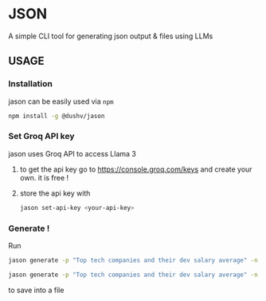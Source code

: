 # JSON
A simple CLI tool for generating json output & files using LLMs

## USAGE
### Installation
jason can be easily used via `npm`
```bash
npm install -g @dushv/jason
```
### Set Groq API key
jason uses Groq API to access Llama 3 
1. to get the api key go to https://console.groq.com/keys and create your own. it is free !

2. store the api key with
    ```bash
    jason set-api-key <your-api-key>
    ```
### Generate !
Run 
```bash
jason generate -p "Top tech companies and their dev salary average" -n 10
```
```bash
jason generate -p "Top tech companies and their dev salary average" -n 10 -o ./devs.json
``` 
to save into a file
